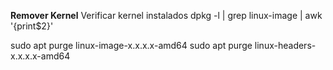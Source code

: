 **Remover Kernel**
Verificar kernel instalados
dpkg -l | grep linux-image | awk '{print$2}'

sudo apt purge linux-image-x.x.x.x-amd64
sudo apt purge linux-headers-x.x.x.x-amd64